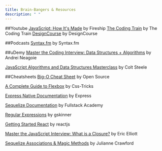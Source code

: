 ```yaml
---
title: Brain-Bangers & Resources
description: " "
---
```


##Youtube
[JavaScript: How It's Made](https://www.youtube.com/watch?v=FSs_JYwnAdI) by Fireship
[The Coding Train](https://www.youtube.com/channel/UCvjgXvBlbQiydffZU7m1_aw) by The Coding Train
[DesignCourse](https://www.youtube.com/channel/UCVyRiMvfUNMA1UPlDPzG5Ow) by DesignCourse

##Podcasts
[Syntax.fm](https://syntax.fm/) by Syntax.fm

##uDemy
[Master the Coding Interview: Data Structures + Algorithms](https://www.udemy.com/course/master-the-coding-interview-data-structures-algorithms/) by Andrei Neagoie

[JavaScript Algorithms and Data Structures Masterclass](https://www.udemy.com/js-algorithms-and-data-structures-masterclass/) by Colt Steele

##Cheatsheets
[Big-O Cheat Sheet](https://www.bigocheatsheet.com/) by Open Source

[A Complete Guide to Flexbox](https://css-tricks.com/snippets/css/a-guide-to-flexbox/) by Css-Tricks

[Express Native Documentation](https://expressjs.com/en/api.html) by Express

[Sequelize Documentation](https://sequelizedocs.fullstackacademy.com/) by Fullstack Academy

[Regular Expressions](https://regexr.com/) by gskinner

[Getting Started React](https://reactjs.org/docs/getting-started.html) by reactjs

[Master the JavaScript Interview: What is a Closure?](https://medium.com/javascript-scene/master-the-javascript-interview-what-is-a-closure-b2f0d2152b36) by Eric Elliott

[Sequelize Associations & Magic Methods](https://medium.com/@julianne.marik/sequelize-associations-magic-methods-c72008db91c9) by Julianne Crawford
